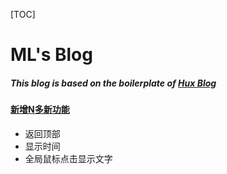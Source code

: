 [TOC]
# ML's Blog 

##### This blog  is  based on the boilerplate of [Hux Blog](https://github.com/Huxpro/huxpro.github.io)

#### [新增N多新功能]()
- 返回顶部
- 显示时间
- 全局鼠标点击显示文字
